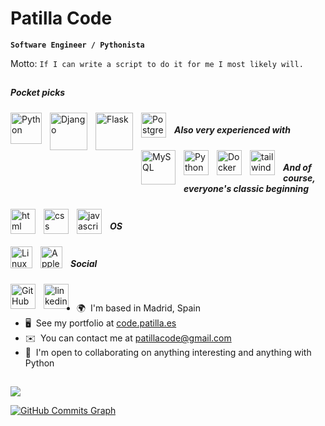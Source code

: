 # Patilla Code

**`Software Engineer / Pythonista`**

Motto: `If I can write a script to do it for me I most likely will.`
<br>
## 

##### Pocket picks

<img align="left" alt="Python" width="50px" style="padding-right:10px;" src="https://cdn.jsdelivr.net/gh/devicons/devicon/icons/python/python-original.svg" />
  
<img align="left" alt="Django" width="60px" style="padding-right:10px;" src="https://cdn.jsdelivr.net/gh/devicons/devicon/icons/django/django-plain-wordmark.svg" />

<img align="left" alt="Flask" width="60px" style="padding-right:10px;" src="https://cdn.jsdelivr.net/gh/devicons/devicon/icons/flask/flask-original-wordmark.svg" />

<img align="left" alt="Postgresql" width="40px" style="padding-right:10px;" src="https://cdn.jsdelivr.net/gh/devicons/devicon/icons/postgresql/postgresql-plain-wordmark.svg" />

<img>
<br>

##### Also very experienced with

<img align="left" alt="MySQL" width="55px" style="padding-right:10px;" src="https://cdn.jsdelivr.net/gh/devicons/devicon/icons/mysql/mysql-plain-wordmark.svg" />
               
<img align="left" alt="Python" width="40px" style="padding-right:10px;" src="https://cdn.jsdelivr.net/gh/devicons/devicon/icons/graphql/graphql-plain-wordmark.svg" />
          
<img align="left" alt="Docker" width="40px" style="padding-right:10px;"  src="https://cdn.jsdelivr.net/gh/devicons/devicon/icons/docker/docker-plain-wordmark.svg" />

<img align="left" alt="tailwind" width="40px" style="padding-right:10px;"  src="https://cdn.jsdelivr.net/gh/devicons/devicon/icons/tailwindcss/tailwindcss-plain.svg" />
          
<img>
<br>

##### And of course, everyone's classic beginning 
<img align="left" alt="html" width="40px" style="padding-right:10px;"  src="https://cdn.jsdelivr.net/gh/devicons/devicon/icons/html5/html5-original-wordmark.svg" />
          
<img align="left" alt="css" width="40px" style="padding-right:10px;"  src="https://cdn.jsdelivr.net/gh/devicons/devicon/icons/css3/css3-original-wordmark.svg" />

<img align="left" alt="javascript" width="40px" style="padding-right:10px;"  src="https://cdn.jsdelivr.net/gh/devicons/devicon/icons/javascript/javascript-original.svg" />
          
<img>
<br>       

##### OS
<img align="left" alt="Linux" width="35px" style="padding-right:10px;"  src="https://cdn.jsdelivr.net/gh/devicons/devicon/icons/linux/linux-original.svg" />
    
<img align="left" alt="Apple" width="35px" style="padding-right:10px;" src="https://cdn.jsdelivr.net/gh/devicons/devicon/icons/apple/apple-original.svg" />

<img>
<br>

##### Social
<img align="left" alt="GitHub" width="40px" style="padding-right:10px;" src="https://cdn.jsdelivr.net/gh/devicons/devicon/icons/github/github-original-wordmark.svg" />
<img align="left" alt="linkedin" width="40px" style="padding-right:10px;" src="https://cdn.jsdelivr.net/gh/devicons/devicon/icons/linkedin/linkedin-original.svg" />
      
<img>
<br>

##   

* 🌍  I'm based in Madrid, Spain
* 🖥️  See my portfolio at [code.patilla.es](http://code.patilla.es)
* ✉️  You can contact me at [patillacode@gmail.com](mailto:patillacode@gmail.com)
* 🤝  I'm open to collaborating on anything interesting and anything with Python


##   

<a href="http://www.github.com/patillacode"><img src="https://github-readme-streak-stats.herokuapp.com/?user=patillacode&stroke=ffffff&background=1c1917&ring=0891b2&fire=0891b2&currStreakNum=ffffff&currStreakLabel=0891b2&sideNums=ffffff&sideLabels=ffffff&dates=ffffff&hide_border=true" /></a>

<a href="http://www.github.com/patillacode"><img src="https://github-readme-activity-graph.vercel.app/graph?username=patillacode&bg_color=1c1917&color=ffffff&line=0891b2&point=ffffff&area_color=1c1917&area=true&hide_border=true&custom_title=GitHub%20Commits%20Graph" alt="GitHub Commits Graph" /></a>


